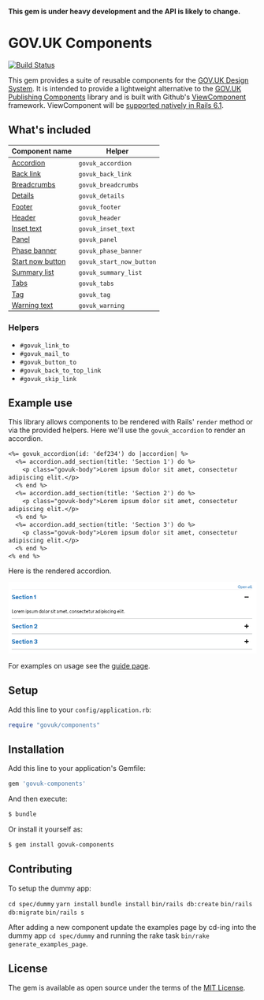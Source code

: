 **This gem is under heavy development and the API is likely to change.**

# GOV.UK Components

[![Build Status](https://travis-ci.com/DFE-Digital/govuk-components.svg?branch=master)](https://travis-ci.com/DFE-Digital/govuk-components)

This gem provides a suite of reusable components for the [GOV.UK Design System](https://design-system.service.gov.uk/). It is intended to provide a lightweight alternative to the [GOV.UK Publishing Components](https://github.com/alphagov/govuk_publishing_components) library and is built with Github's [ViewComponent](https://github.com/github/view_component) framework.  ViewComponent will be [supported natively in Rails 6.1](https://edgeguides.rubyonrails.org/layouts_and_rendering.html#rendering-objects).

## What's included

| Component name                                                         | Helper                   |
| --------------                                                         | ------                   |
| [Accordion](app/components/govuk_component/accordion.rb)               | `govuk_accordion`        |
| [Back link](app/components/govuk_component/back_link.rb)               | `govuk_back_link`        |
| [Breadcrumbs](app/components/govuk_component/breadcrumbs.rb)           | `govuk_breadcrumbs`      |
| [Details](app/components/govuk_component/details.rb)                   | `govuk_details`          |
| [Footer](app/components/govuk_component/footer.rb)                     | `govuk_footer`           |
| [Header](app/components/govuk_component/header.rb)                     | `govuk_header`           |
| [Inset text](app/components/govuk_component/inset_text.rb)             | `govuk_inset_text`       |
| [Panel](app/components/govuk_component/panel.rb)                       | `govuk_panel`            |
| [Phase banner](app/components/govuk_component/phase_banner.rb)         | `govuk_phase_banner`     |
| [Start now button](app/components/govuk_component/start_now_button.rb) | `govuk_start_now_button` |
| [Summary list](app/components/govuk_component/summary_list.rb)         | `govuk_summary_list`     |
| [Tabs](app/components/govuk_component/tabs.rb)                         | `govuk_tabs`             |
| [Tag](app/components/govuk_component/tag.rb)                           | `govuk_tag`              |
| [Warning text](app/components/govuk_component/warning.rb)              | `govuk_warning`          |

### Helpers

* `#govuk_link_to`
* `#govuk_mail_to`
* `#govuk_button_to`
* `#govuk_back_to_top_link`
* `#govuk_skip_link`

## Example use

This library allows components to be rendered with Rails' `render` method or via the provided helpers. Here we'll use the `govuk_accordion` to render an accordion.

```erb
<%= govuk_accordion(id: 'def234') do |accordion| %>
  <%= accordion.add_section(title: 'Section 1') do %>
    <p class="govuk-body">Lorem ipsum dolor sit amet, consectetur adipiscing elit.</p>
  <% end %>
  <%= accordion.add_section(title: 'Section 2') do %>
    <p class="govuk-body">Lorem ipsum dolor sit amet, consectetur adipiscing elit.</p>
  <% end %>
  <%= accordion.add_section(title: 'Section 3') do %>
    <p class="govuk-body">Lorem ipsum dolor sit amet, consectetur adipiscing elit.</p>
  <% end %>
<% end %>
```

Here is the rendered accordion.

![Accordion preview](docs/images/accordion.png)

For examples on usage see the [guide page](https://dfe-digital.github.io/govuk-components/).

## Setup

Add this line to your `config/application.rb`:

```ruby
require "govuk/components"
```

## Installation

Add this line to your application's Gemfile:

```ruby
gem 'govuk-components'
```

And then execute:
```bash
$ bundle
```

Or install it yourself as:
```bash
$ gem install govuk-components
```

## Contributing

To setup the dummy app:

`cd spec/dummy`
`yarn install`
`bundle install`
`bin/rails db:create`
`bin/rails db:migrate`
`bin/rails s`

After adding a new component update the examples page by cd-ing into the dummy app `cd spec/dummy` and running the rake task `bin/rake generate_examples_page`.

## License

The gem is available as open source under the terms of the [MIT License](https://opensource.org/licenses/MIT).
